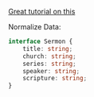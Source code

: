 [Great tutorial on this](https://www.freecodecamp.org/news/web-scraping-in-javascript-with-puppeteer/)

Normalize Data:

```typescript
interface Sermon {
    title: string;
    church: string;
    series: string;
    speaker: string;
    scripture: string;
}
```
